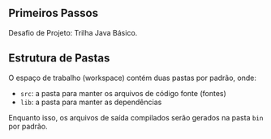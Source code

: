 ## Primeiros Passos

Desafio de Projeto: Trilha Java Básico.

## Estrutura de Pastas

O espaço de trabalho (workspace) contém duas pastas por padrão, onde:

- `src`: a pasta para manter os arquivos de código fonte (fontes)
- `lib`: a pasta para manter as dependências

Enquanto isso, os arquivos de saída compilados serão gerados na pasta `bin` por padrão.

